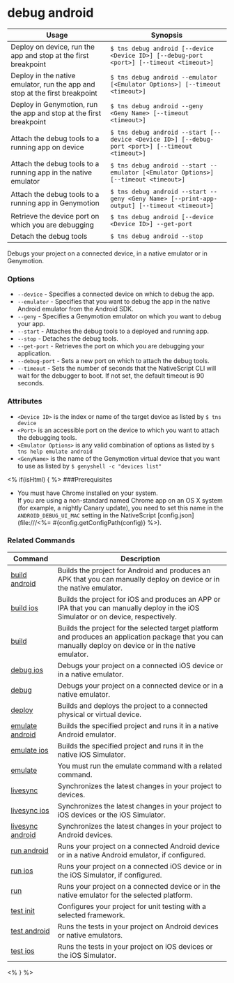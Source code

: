 debug android
==========

Usage | Synopsis
---|---
Deploy on device, run the app and stop at the first breakpoint | `$ tns debug android [--device <Device ID>] [--debug-port <port>] [--timeout <timeout>]`
Deploy in the native emulator, run the app and stop at the first breakpoint | `$ tns debug android --emulator [<Emulator Options>] [--timeout <timeout>]`
Deploy in Genymotion, run the app and stop at the first breakpoint | `$ tns debug android --geny <Geny Name> [--timeout <timeout>]`
Attach the debug tools to a running app on device | `$ tns debug android --start [--device <Device ID>] [--debug-port <port>] [--timeout <timeout>]`
Attach the debug tools to a running app in the native emulator | `$ tns debug android --start --emulator [<Emulator Options>] [--timeout <timeout>]`
Attach the debug tools to a running app in Genymotion | `$ tns debug android --start --geny <Geny Name> [--print-app-output] [--timeout <timeout>]`
Retrieve the device port on which you are debugging | `$ tns debug android [--device <Device ID>] --get-port`
Detach the debug tools | `$ tns debug android --stop`

Debugs your project on a connected device, in a native emulator or in Genymotion.

### Options
* `--device` - Specifies a connected device on which to debug the app.
* `--emulator` - Specifies that you want to debug the app in the native Android emulator from the Android SDK.
* `--geny` - Specifies a Genymotion emulator on which you want to debug your app.
* `--start` - Attaches the debug tools to a deployed and running app.
* `--stop` - Detaches the debug tools.
* `--get-port` - Retrieves the port on which you are debugging your application.
* `--debug-port` - Sets a new port on which to attach the debug tools.
* `--timeout` - Sets the number of seconds that the NativeScript CLI will wait for the debugger to boot. If not set, the default timeout is 90 seconds.

### Attributes
* `<Device ID>` is the index or name of the target device as listed by `$ tns device`
* `<Port>` is an accessible port on the device to which you want to attach the debugging tools.
* `<Emulator Options>` is any valid combination of options as listed by `$ tns help emulate android`
* `<GenyName>` is the name of the Genymotion virtual device that you want to use as listed by `$ genyshell -c "devices list"`

<% if(isHtml) { %>
###Prerequisites

* You must have Chrome installed on your system.<br/>If you are using a non-standard named Chrome app on an OS X system (for example, a nightly Canary update), you need to set this name in the `ANDROID_DEBUG_UI_MAC` setting in the NativeScript [config.json](file:///<%= #{config.getConfigPath(config)} %>).

### Related Commands

Command | Description
----------|----------
[build android](build-android.html) | Builds the project for Android and produces an APK that you can manually deploy on device or in the native emulator.
[build ios](build-ios.html) | Builds the project for iOS and produces an APP or IPA that you can manually deploy in the iOS Simulator or on device, respectively.
[build](build.html) | Builds the project for the selected target platform and produces an application package that you can manually deploy on device or in the native emulator.
[debug ios](debug-ios.html) | Debugs your project on a connected iOS device or in a native emulator.
[debug](debug.html) | Debugs your project on a connected device or in a native emulator.
[deploy](deploy.html) | Builds and deploys the project to a connected physical or virtual device.
[emulate android](emulate-android.html) | Builds the specified project and runs it in a native Android emulator.
[emulate ios](emulate-ios.html) | Builds the specified project and runs it in the native iOS Simulator.
[emulate](emulate.html) | You must run the emulate command with a related command.
[livesync](livesync.html) | Synchronizes the latest changes in your project to devices.
[livesync ios](livesync-ios.html) | Synchronizes the latest changes in your project to iOS devices or the iOS Simulator.
[livesync android](livesync-android.html) | Synchronizes the latest changes in your project to Android devices.
[run android](run-android.html) | Runs your project on a connected Android device or in a native Android emulator, if configured.
[run ios](run-ios.html) | Runs your project on a connected iOS device or in the iOS Simulator, if configured.
[run](run.html) | Runs your project on a connected device or in the native emulator for the selected platform.
[test init](test-init.html) | Configures your project for unit testing with a selected framework.
[test android](test-android.html) | Runs the tests in your project on Android devices or native emulators.
[test ios](test-ios.html) | Runs the tests in your project on iOS devices or the iOS Simulator.
<% } %>